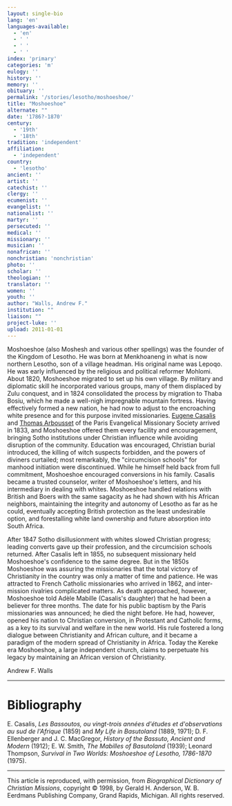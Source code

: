```yaml
---
layout: single-bio
lang: 'en'
languages-available:
  - 'en'
  - ' '
  - ' '
  - ' '
index: 'primary'
categories: 'm'
eulogy: ''
history: ''
memory: ''
obituary: ''
permalink: '/stories/lesotho/moshoeshoe/'
title: "Moshoeshoe"
alternate: ""
date: '1786?-1870'
century:
  - '19th'
  - '18th'
tradition: 'independent'
affiliation:
  - 'independent'
country:
  - 'lesotho'
ancient: ''
artist: ''
catechist: ''
clergy: ''
ecumenist: ''
evangelist: ''
nationalist: ''
martyr: ''
persecuted: ''
medical: ''
missionary: ''
musician: ''
nonafrican: ''
nonchristian: 'nonchristian'
photo: ''
scholar: ''
theologian: ''
translator: ''
women: ''
youth: ''
author: "Walls, Andrew F."
institution: ""
liaison: ""
project-luke: ''
upload: 2011-01-01
---
```




Moshoeshoe (also Moshesh and various other
spellings) was the founder of the Kingdom of Lesotho. He was
born at Menkhoaneng in what is now northern Lesotho, son of
a village headman. His original name was Lepoqo. He was early
influenced by the religious and political reformer Mohlomi.
About 1820, Moshoeshoe migrated to set up his own village.
By military and diplomatic skill he incorporated various groups,
many of them displaced by Zulu conquest, and in 1824 consolidated
the process by migration to Thaba Bosiu, which he made a well-nigh
impregnable mountain fortress. Having effectively formed a
new nation, he had now to adjust to the encroaching white
presence and for this purpose invited missionaries. [Eugene
Casalis]({{site.url}}/stories/south-africa/casalis-eugene2/) and [Thomas Arbousset](arbousset_thomas.html)
of the Paris Evangelical Missionary Society arrived in 1833,
and Moshoeshoe offered them every facility and encouragement,
bringing Sotho institutions under Christian influence while
avoiding disruption of the community. Education was encouraged,
Christian burial introduced, the killing of witch suspects
forbidden, and the powers of diviners curtailed; most remarkably,
the "circumcision schools" for manhood initiation were discontinued.
While he himself held back from full commitment, Moshoeshoe
encouraged conversions in his family. Casalis became a trusted
counselor, writer of Moshoeshoe's letters, and his intermediary
in dealing with whites. Moshoeshoe handled relations with
British and Boers with the same sagacity as he had shown with
his African neighbors, maintaining the integrity and autonomy
of Lesotho as far as he could, eventually accepting British
protection as the least undesirable option, and forestalling
white land ownership and future absorption into South Africa.

After 1847 Sotho disillusionment with whites slowed Christian progress; leading converts gave up their profession, and the circumcision schools returned. After Casalis left in 1855, no subsequent missionary held Moshoeshoe's confidence to the same degree. But in the 1850s Moshoeshoe was assuring the missionaries that the total victory of Christianity in the country was only a matter of time and patience. He was attracted to French Catholic missionaries who arrived in 1862, and inter-mission rivalries complicated matters. As death approached, however, Moshoeshoe told Adèle Mabille (Casalis's daughter) that he had been a believer for three months. The date for his public baptism by the Paris missionaries was announced; he died the night before. He had, however, opened his nation to Christian conversion, in Protestant and Catholic forms, as a key to its survival and welfare in the new world. His rule fostered a long dialogue between Christianity and African culture, and it became a paradigm of the modern spread of Christianity in Africa. Today the Kereke era Moshoeshoe, a large independent church, claims to perpetuate his legacy by maintaining an African version of Christianity.

Andrew F. Walls

---

# Bibliography

E. Casalis, *Les Bassoutos, ou vingt-trois années d'études et d'observations au sud de l'Afrique* (1859) and *My Life in Basutoland* (1889, 1971); D. F. Ellenberger and J. C. MacGregor, *History of the Bassuto, Ancient and Modern* (1912); E. W. Smith, *The Mabilles of Basutoland* (1939); Leonard Thompson, *Survival in Two Worlds: Moshoeshoe of Lesotho, 1786-1870* (1975).

---

This article is reproduced, with permission, from *Biographical Dictionary of Christian Missions*, copyright © 1998, by Gerald H. Anderson, W. B. Eerdmans Publishing Company, Grand Rapids, Michigan. All rights reserved.

